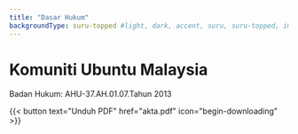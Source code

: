 ```yaml
---
title: "Dasar Hukum"
backgroundType: suru-topped #light, dark, accent, suru, suru-topped, image
---
```



# Komuniti Ubuntu Malaysia
Badan Hukum: AHU-37.AH.01.07.Tahun 2013

{{< button text="Unduh PDF" href="akta.pdf" icon="begin-downloading" >}}